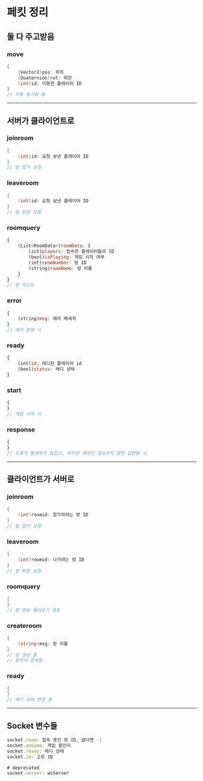 # 페킷 정리

## 둘 다 주고받음

### move
```cs
{
    (Vector2)pos: 위치
    (Quaternion)rot: 회전
    (int)id: 이동한 플레이어 ID
}
// 이동 동기화 용
```

* * *

## 서버가 클라이언트로

### joinroom
```cs
{
    (int)id: 요청 보낸 플레이어 ID
}
// 방 참가 요청
```

### leaveroom
```cs
{
    (int)id: 요청 보낸 플레이어 ID
}
// 방 퇴장 요청
```

### roomquery
```js
{
    (List<RoomData>)roomData: {
        (int)players: 접속한 플레이어들의 ID
        (bool)isPlaying: 게임 시작 여부
        (int)roomNumber: 방 ID
        (string)roomName: 방 이름
    }
}
// 방 리스트
```

### error
```js
{
    (string)msg: 에러 메세지
}
// 에러 발생 시
```

### ready
```js
{
    (int)id: 레디한 플레이어 id
    (bool)status: 레디 상태
}
```
### start
```js
{
}
// 게임 시작 시
```

### response
```js
{
}
// 오류가 발생하지 않았고, 아무런 패킷이 필요하지 않은 답변일 시
```

* * *

## 클라이언트가 서버로

### joinroom
```cs
{
    (int)roomid: 참가하려는 방 ID
}
// 방 참가 요청
```

### leaveroom
```cs
{
    (int)roomid: 나가려는 방 ID
}
// 방 퇴장 요청
```

### roomquery
```cs
{
}
// 방 정보 불러오기 용도
```

### createroom
```cs
{
    (string)msg: 방 이름
}
// 방 생성 용
// 알아서 접속됨
```

### ready
```cs
{
}
// 레디 상태 변경 용
```

* * *

## Socket 변수들
```js
socket.room: 접속 중인 방 ID, 없다면 -1
socket.onGame: 게임 중인지
socket.ready: 레디 상태
socket.id: 고유 ID

# deprecated
socket.server: wsServer
```